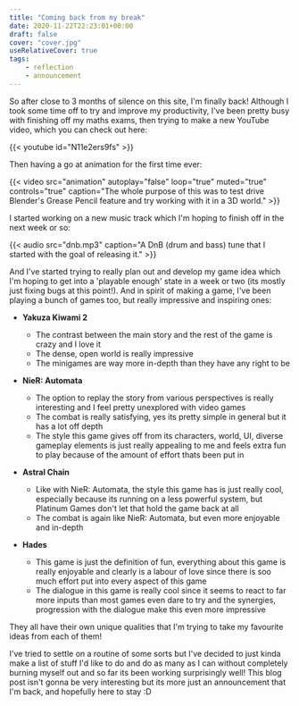 ```yaml
---
title: "Coming back from my break"
date: 2020-11-22T22:23:01+00:00
draft: false
cover: "cover.jpg"
useRelativeCover: true
tags: 
    - reflection
    - announcement
---
```


So after close to 3 months of silence on this site, I'm finally back! Although I took some time off to try and improve my productivity, I've been pretty busy with finishing off my maths exams, then trying to make a new YouTube video, which you can check out here:

{{< youtube id="N11e2ers9fs" >}}

Then having a go at animation for the first time ever:

{{< video src="animation" autoplay="false" loop="true" muted="true" controls="true" caption="The whole purpose of this was to test drive Blender's Grease Pencil feature and try working with it in a 3D world." >}}

I started working on a new music track which I'm hoping to finish off in the next week or so:

{{< audio src="dnb.mp3" caption="A DnB (drum and bass) tune that I started with the goal of releasing it." >}}

And I've started trying to really plan out and develop my game idea which I'm hoping to get into a 'playable enough' state in a week or two (its mostly just fixing bugs at this point!). And in spirit of making a game, I've been playing a bunch of games too, but really impressive and inspiring ones:

- **Yakuza Kiwami 2**
  - The contrast between the main story and the rest of the game is crazy and I love it
  - The dense, open world is really impressive
  - The minigames are way more in-depth than they have any right to be

- **NieR: Automata**
  - The option to replay the story from various perspectives is really interesting and I feel pretty unexplored with video games
  - The combat is really satisfying, yes its pretty simple in general but it has a lot off depth
  - The style this game gives off from its characters, world, UI, diverse gameplay elements is just really appealing to me and feels extra fun to play because of the amount of effort thats been put in

- **Astral Chain**
  - Like with NieR: Automata, the style this game has is just really cool, especially because its running on a less powerful system, but Platinum Games don't let that hold the game back at all
  - The combat is again like NieR: Automata, but even more enjoyable and in-depth

- **Hades**
  - This game is just the definition of fun, everything about this game is really enjoyable and clearly is a labour of love since there is soo much effort put into every aspect of this game
  - The dialogue in this game is really cool since it seems to react to far more inputs than most games even dare to try and the synergies, progression with the dialogue make this even more impressive

They all have their own unique qualities that I'm trying to take my favourite ideas from each of them!

I've tried to settle on a routine of some sorts but I've decided to just kinda make a list of stuff I'd like to do and do as many as I can without completely burning myself out and so far its been working surprisingly well! This blog post isn't gonna be very interesting but its more just an announcement that I'm back, and hopefully here to stay :D